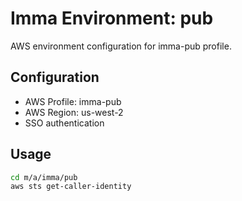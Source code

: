 # Imma Environment: pub

AWS environment configuration for imma-pub profile.

## Configuration

- AWS Profile: imma-pub
- AWS Region: us-west-2
- SSO authentication

## Usage

```bash
cd m/a/imma/pub
aws sts get-caller-identity
```

